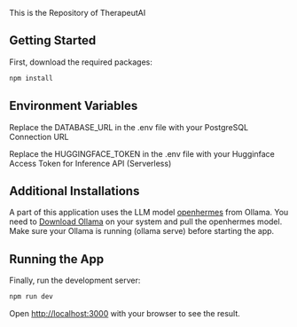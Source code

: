 This is the Repository of TherapeutAI

## Getting Started

First, download the required packages:

```bash
npm install
```

## Environment Variables
Replace the DATABASE_URL in the .env file with your PostgreSQL Connection URL

Replace the HUGGINGFACE_TOKEN in the .env file with your Hugginface Access Token for Inference API (Serverless)

## Additional Installations

A part of this application uses the LLM model [openhermes](https://ollama.com/library/openhermes) from Ollama. You need to [Download Ollama](https://ollama.com/download) on your system and pull the openhermes model. Make sure your Ollama is running (ollama serve) before starting the app.

## Running the App
Finally, run the development server:

```bash
npm run dev
```

Open [http://localhost:3000](http://localhost:3000) with your browser to see the result.